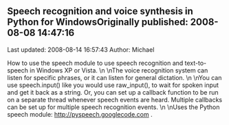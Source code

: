## Speech recognition and voice synthesis in Python for WindowsOriginally published: 2008-08-08 14:47:16 
Last updated: 2008-08-14 16:57:43 
Author: Michael  
 
How to use the speech module to use speech recognition and text-to-speech in Windows XP or Vista.\n\nThe voice recognition system can listen for specific phrases, or it can listen for general dictation.\n\nYou can use speech.input() like you would use raw_input(), to wait for spoken input and get it back as a string.  Or, you can set up a callback function to be run on a separate thread whenever speech events are heard.  Multiple callbacks can be set up for multiple speech recognition events.\n\nUses the Python speech module: http://pyspeech.googlecode.com .
